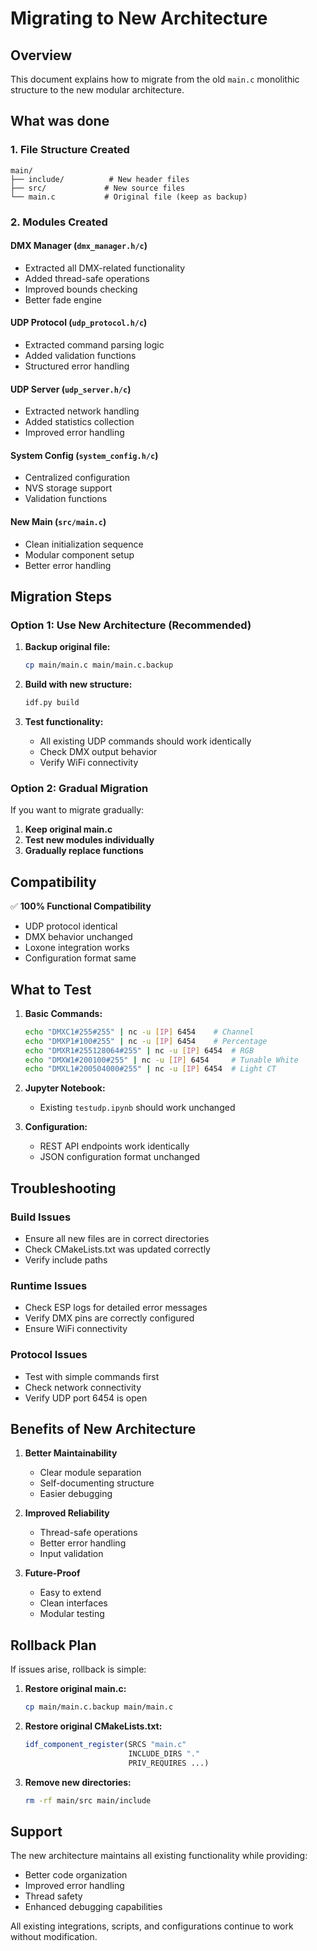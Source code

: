 # Migrating to New Architecture

## Overview
This document explains how to migrate from the old `main.c` monolithic structure to the new modular architecture.

## What was done

### 1. **File Structure Created**
```
main/
├── include/          # New header files
├── src/             # New source files  
└── main.c           # Original file (keep as backup)
```

### 2. **Modules Created**

#### **DMX Manager** (`dmx_manager.h/c`)
- Extracted all DMX-related functionality
- Added thread-safe operations
- Improved bounds checking
- Better fade engine

#### **UDP Protocol** (`udp_protocol.h/c`) 
- Extracted command parsing logic
- Added validation functions
- Structured error handling

#### **UDP Server** (`udp_server.h/c`)
- Extracted network handling
- Added statistics collection
- Improved error handling

#### **System Config** (`system_config.h/c`)
- Centralized configuration
- NVS storage support
- Validation functions

#### **New Main** (`src/main.c`)
- Clean initialization sequence
- Modular component setup
- Better error handling

## Migration Steps

### Option 1: Use New Architecture (Recommended)

1. **Backup original file:**
   ```bash
   cp main/main.c main/main.c.backup
   ```

2. **Build with new structure:**
   ```bash
   idf.py build
   ```

3. **Test functionality:**
   - All existing UDP commands should work identically
   - Check DMX output behavior
   - Verify WiFi connectivity

### Option 2: Gradual Migration

If you want to migrate gradually:

1. **Keep original main.c**
2. **Test new modules individually**
3. **Gradually replace functions**

## Compatibility

✅ **100% Functional Compatibility**
- UDP protocol identical
- DMX behavior unchanged  
- Loxone integration works
- Configuration format same

## What to Test

1. **Basic Commands:**
   ```bash
   echo "DMXC1#255#255" | nc -u [IP] 6454    # Channel
   echo "DMXP1#100#255" | nc -u [IP] 6454    # Percentage
   echo "DMXR1#255128064#255" | nc -u [IP] 6454  # RGB
   echo "DMXW1#200100#255" | nc -u [IP] 6454     # Tunable White
   echo "DMXL1#200504000#255" | nc -u [IP] 6454  # Light CT
   ```

2. **Jupyter Notebook:**
   - Existing `testudp.ipynb` should work unchanged

3. **Configuration:**
   - REST API endpoints work identically
   - JSON configuration format unchanged

## Troubleshooting

### Build Issues
- Ensure all new files are in correct directories
- Check CMakeLists.txt was updated correctly
- Verify include paths

### Runtime Issues  
- Check ESP logs for detailed error messages
- Verify DMX pins are correctly configured
- Ensure WiFi connectivity

### Protocol Issues
- Test with simple commands first
- Check network connectivity
- Verify UDP port 6454 is open

## Benefits of New Architecture

1. **Better Maintainability**
   - Clear module separation
   - Self-documenting structure
   - Easier debugging

2. **Improved Reliability**
   - Thread-safe operations
   - Better error handling
   - Input validation

3. **Future-Proof**
   - Easy to extend
   - Clean interfaces
   - Modular testing

## Rollback Plan

If issues arise, rollback is simple:

1. **Restore original main.c:**
   ```bash
   cp main/main.c.backup main/main.c
   ```

2. **Restore original CMakeLists.txt:**
   ```cmake
   idf_component_register(SRCS "main.c"
                          INCLUDE_DIRS "."
                          PRIV_REQUIRES ...)
   ```

3. **Remove new directories:**
   ```bash
   rm -rf main/src main/include
   ```

## Support

The new architecture maintains all existing functionality while providing:
- Better code organization
- Improved error handling  
- Thread safety
- Enhanced debugging capabilities

All existing integrations, scripts, and configurations continue to work without modification.
